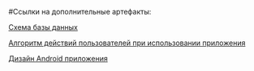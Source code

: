 #Ссылки на дополнительные артефакты:

[Схема базы данных](https://drive.google.com/file/d/1pVdgvuwB3VpBqnsvqyPJU5w0eBlVCc8O/view?usp=sharing)

[Алгоритм действий пользователей при использовании приложения](https://drive.google.com/file/d/1NWTEfv3fl_FEinL99ySbeNEeiOd7UBEj/view?usp=sharing)

[Дизайн Android приложения](https://www.figma.com/file/yIlZ4XBCOfZyUHyfqv5V2C/Android-app-design?node-id=0%3A1)